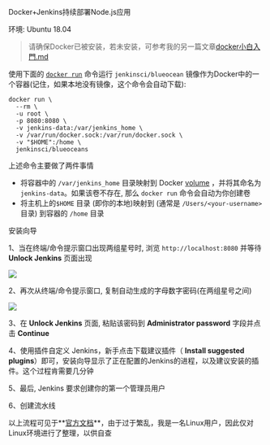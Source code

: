 Docker+Jenkins持续部署Node.js应用

环境: Ubuntu 18.04

> 请确保Docker已被安装，若未安装，可参考我的另一篇文章[docker小白入門.md](https://github.com/chris-envas/Study-notes/blob/master/docker%E5%B0%8F%E7%99%BD%E5%85%A5%E9%96%80.md)

使用下面的 [`docker run`](https://docs.docker.com/engine/reference/commandline/run/) 命令运行 `jenkinsci/blueocean` 镜像作为Docker中的一个容器(记住，如果本地没有镜像，这个命令会自动下载):

```shell
docker run \
  --rm \
  -u root \
  -p 8080:8080 \
  -v jenkins-data:/var/jenkins_home \
  -v /var/run/docker.sock:/var/run/docker.sock \
  -v "$HOME":/home \
  jenkinsci/blueoceans
```

上述命令主要做了两件事情

- 将容器中的 `/var/jenkins_home` 目录映射到 Docker [volume](https://docs.docker.com/engine/admin/volumes/volumes/) ，并将其命名为 `jenkins-data`。如果该卷不存在, 那么 `docker run` 命令会自动为你创建卷
- 将主机上的`$HOME` 目录 (即你的本地)映射到 (通常是 `/Users/<your-username>` 目录) 到容器的 `/home` 目录

安装向导

1、当在终端/命令提示窗口出现两组星号时, 浏览 `http://localhost:8080` 并等待 **Unlock Jenkins** 页面出现

![](https://www.jenkins.io/zh/doc/book/resources/tutorials/setup-jenkins-01-unlock-jenkins-page.jpg)

2、再次从终端/命令提示窗口, 复制自动生成的字母数字密码(在两组星号之间)

![](https://www.jenkins.io/zh/doc/book/resources/tutorials/setup-jenkins-02-copying-initial-admin-password.png)

3、在 **Unlock Jenkins** 页面, 粘贴该密码到 **Administrator password** 字段并点击 **Continue**

4、使用插件自定义 Jenkins，新手点击下载建议插件（ **Install suggested plugins**）即可，安装向导显示了正在配置的Jenkins的进程，以及建议安装的插件。这个过程肯需要几分钟

5、最后, Jenkins 要求创建你的第一个管理员用户

6、创建流水线

以上流程可见于**[官方文档](https://www.jenkins.io/zh/doc/tutorials/build-a-node-js-and-react-app-with-npm/)**，由于过于繁乱，我是一名Linux用户，因此仅对Linux环境进行了整理，以供自查

